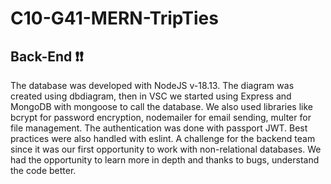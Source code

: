 # C10-G41-MERN-TripTies

##    Back-End ❗❗
The database was developed with NodeJS v-18.13. The diagram was created using dbdiagram, then in VSC we started using Express and MongoDB with mongoose to call the database. We also used libraries like bcrypt for password encryption, nodemailer for email sending, multer for file management. The authentication was done with passport JWT. Best practices were also handled with eslint. A challenge for the backend team since it was our first opportunity to work with non-relational databases. We had the opportunity to learn more in depth and thanks to bugs, understand the code better. 